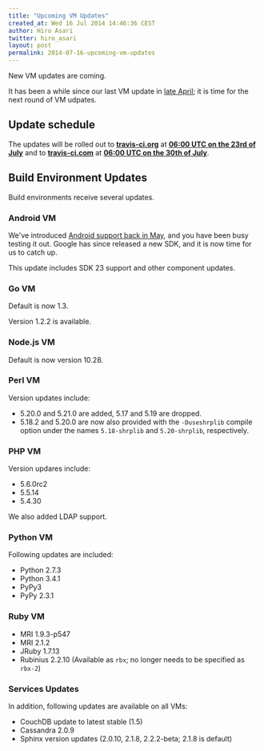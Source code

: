 ```yaml
---
title: "Upcoming VM Updates"
created_at: Wed 16 Jul 2014 14:46:36 CEST
author: Hiro Asari
twitter: hiro_asari
layout: post
permalink: 2014-07-16-upcoming-vm-updates
---
```


New VM updates are coming.

It has been a while since our last VM update in [late April](http://blog.travis-ci.com/2014-04-28-upcoming-build-environment-updates/);
it is time for the next round of VM udpates.

## Update schedule

The updates will be rolled out to
**[travis-ci.org](https://travis-ci.org)** at **[06:00 UTC on the 23rd of July](http://everytimezone.com/#2014-7-23,-360,cn3)** and
to **[travis-ci.com](https://travis-ci.com)** at **[06:00 UTC on the 30th of July](http://everytimezone.com/#2014-7-30,-360,cn3)**.

## Build Environment Updates

Build environments receive several updates.

### Android VM

We've introduced [Android support back in May](2014-05-07-android-build-support-now-in-beta),
and you have been busy testing it out.
Google has since released a new SDK, and it is now time for us to catch up.

This update includes SDK 23 support and other component updates.

### Go VM

Default is now 1.3.

Version 1.2.2 is available.

### Node.js VM

Default is now version 10.28.

### Perl VM

Version updates include:

* 5.20.0 and 5.21.0 are added, 5.17 and 5.19 are dropped.
* 5.18.2 and 5.20.0 are now also provided with the `-Duseshrplib` compile option under the names
  `5.18-shrplib` and `5.20-shrplib`, respectively.

### PHP VM

Version updares include:

* 5.6.0rc2
* 5.5.14
* 5.4.30

We also added LDAP support.

### Python VM

Following updates are included:

* Python 2.7.3
* Python 3.4.1
* PyPy3
* PyPy 2.3.1

### Ruby VM

* MRI 1.9.3-p547
* MRI 2.1.2
* JRuby 1.7.13
* Rubinius 2.2.10 (Available as `rbx`; no longer needs to be specified as `rbx-2`)


### Services Updates

In addition, following updates are available on all VMs:

* CouchDB update to latest stable (1.5)
* Cassandra 2.0.9
* Sphinx version updates (2.0.10, 2.1.8, 2.2.2-beta; 2.1.8 is default)
